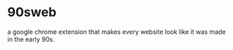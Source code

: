 # 90sweb
a google chrome extension that makes every website look like it was made in the early 90s.
